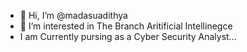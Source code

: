 - 👋 Hi, I’m @madasuadithya
- 👀 I’m interested in The Branch Aritificial Intellinegce
- I am Currently pursing as a Cyber Security Analyst...

<!---
madasuadithya/madasuadithya is a ✨ special ✨ repository because its `README.md` (this file) appears on your GitHub profile.
You can click the Preview link to take a look at your changes.
--->
